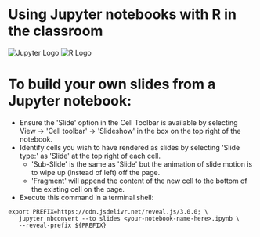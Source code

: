 # Using Jupyter notebooks with R in the classroom

<img alt="Jupyter Logo" src="https://github.com/tanyaschlusser/Jupyter-with-R/blob/master/img/Jupyter-logo-200x200.png"/>
<img alt="R Logo" src="https://github.com/tanyaschlusser/Jupyter-with-R/blob/master/img/R-logo-229x200.png"/>


# To build your own slides from a Jupyter notebook:

- Ensure the 'Slide' option in the Cell Toolbar is available by selecting
  View → 'Cell toolbar' → 'Slideshow' in the box on the top right of the notebook.
- Identify cells you wish to have rendered as slides by selecting 'Slide type:' as
  'Slide' at the top right of each cell.
  - 'Sub-Slide' is the same as 'Slide' but the animation of slide motion is
    to wipe up (instead of left) off the page.
  - 'Fragment' will append the content of the new cell to the bottom of the existing
    cell on the page.
- Execute this command in a terminal shell:

```shell
export PREFIX=https://cdn.jsdelivr.net/reveal.js/3.0.0; \
   jupyter nbconvert --to slides <your-notebook-name-here>.ipynb \
   --reveal-prefix ${PREFIX}
```
